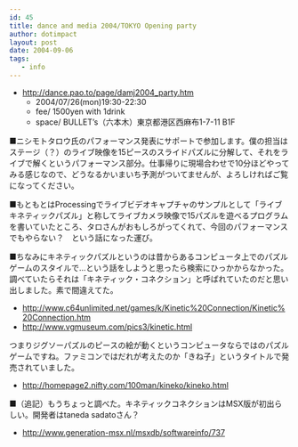 ```yaml
---
id: 45
title: dance and media 2004/TOKYO Opening party
author: dotimpact
layout: post
date: 2004-09-06
tags:
   - info
---
```

  * <http://dance.pao.to/page/damj2004_party.htm> 
      * 2004/07/26(mon)19:30-22:30 
      * fee/ 1500yen with 1drink
      * space/ BULLET&#8217;s（六本木）東京都港区西麻布1-7-11 B1F

■ニシモトタロウ氏のパフォーマンス発表にサポートで参加します。僕の担当はステージ（？）のライブ映像を15ピースのスライドパズルに分解して、それをライブで解くというパフォーマンス部分。仕事帰りに現場合わせで10分ほどやってみる感じなので、どうなるかいまいち予測がついてませんが、よろしければご覧になってください。

<!--more-->

■もともとはProcessingでライブビデオキャプチャのサンプルとして「ライブキネティックパズル」と称してライブカメラ映像で15パズルを遊べるプログラムを書いていたところ、タロさんがおもしろがってくれて、今回のパフォーマンスでもやらない？　という話になった運び。

■ちなみにキネティックパズルというのは昔からあるコンピュータ上でのパズルゲームのスタイルで…という話をしようと思ったら検索にひっかからなかった。調べていたらそれは「キネティック・コネクション」と呼ばれていたのだと思い出しました。素で間違えてた。

  * <http://www.c64unlimited.net/games/k/Kinetic%20Connection/Kinetic%20Connection.htm>
  * <http://www.vgmuseum.com/pics3/kinetic.html>

つまりジグソーパズルのピースの絵が動くというコンピュータならではのパズルゲームですね。ファミコンではだれが考えたのか「きね子」というタイトルで発売されていました。

  * <http://homepage2.nifty.com/100man/kineko/kineko.html>

■（追記）もうちょっと調べた。キネティックコネクションはMSX版が初出らしい。開発者はtaneda sadatoさん？

  * <http://www.generation-msx.nl/msxdb/softwareinfo/737>
